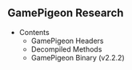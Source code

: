 ## GamePigeon Research

- Contents
    - GamePigeon Headers
    - Decompiled Methods
    - GamePigeon Binary (v2.2.2)